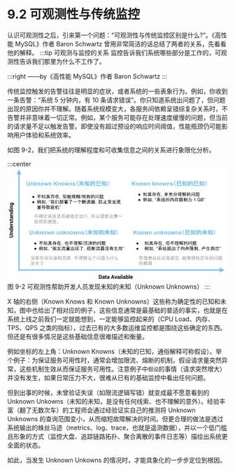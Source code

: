 # 9.2 可观测性与传统监控

认识可观测性之后，引来第一个问题：“可观测性与传统监控区别是什么?”。《高性能 MySQL》作者 Baron Schwartz 曾用非常简洁的话总结了两者的关系，先看看他的解释。
:::tip 可观测与监控的关系
监控告诉我们系统哪些部分是工作的，可观测性告诉我们那里为什么不工作了。

:::right
——by《高性能 MySQL》作者 Baron Schwartz 
:::


传统监控触发的告警往往是明显的症状，或者系统的一些表象行为。例如，你收到一条告警：“系统 5 分钟内，有 10 条请求错误”。你只知道系统出问题了，但问题出现的原因你并不理解。随着系统规模变大，各服务间依赖呈错综复杂关系时，不告警并非意味着一切正常。例如，某个服务可能存在处理速度缓慢的问题，但当前的请求量不足以触发告警。即使没有超过预设的响应时间阈值，性能瓶颈仍可能影响用户体验和系统效率。

如图 9-2，我们把系统的理解程度和可收集信息之间的关系进行象限化分析。


:::center
  ![](../assets/observability-knowns.png)<br/>
  图 9-2 可观测性帮助开发人员发现未知的未知（Unknown Unknowns）
:::

X 轴的右侧（Known Knows 和 Known Unknowns）这些称为确定性的已知和未知，图中也给出了相对应的例子，这些信息通常是最基础的普适的事实，也就是在系统上线之前我们一定就能想到，一定能够监控起来的（CPU Load、内存、TPS、QPS 之类的指标），过去已有的大多数运维监控都是围绕这些确定的东西。但还是有很多情况是这些基础信息很难描述和衡量。

例如坐标的左上角：Unknown Knowns（未知的已知，通俗解释可称假设）。举个例子：为保证服务可用性时，通常会增加限流、熔断的机制，假设请求量突然异常，这些机制生效从而保证服务可用性。注意例子中`假设`的事情（请求突然增大）并没有发生，如果日常压力不大，很难从已有的基础监控中看出任何问题。

但到出事的时候，未曾验证失误（如限流逻辑写错）就变成最不愿意看到的 Unknown Unkowns（未知的未知，是没有任何线索、也不理解的意外）。经验丰富（翻了无数次车）的工程师会通过经验证实自己的推测将 Unknown Unknowns 的查询范围变小，从而缩短故障解决的时间。但更合理的做法是透过系统输出的蛛丝马迹（metrics、log、trace，也就是遥测数据），并以一个低门槛且形象的方式（监控大盘、追踪链路拓扑、聚合离散的事件日志等）描绘出系统更全面的状态。

如此，当发生 Unknown Unkowns 的情况时，才能具象化的一步步定位到根因。

[^1]: 参见 https://blog.sciencenet.cn/blog-829-1271882.html
